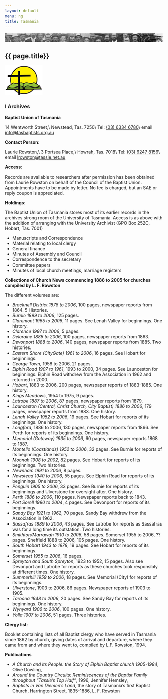 ```yaml
---
layout: default
menu: ng
title: Tasmania
---
```


![Faces](/images/biblio.jpg)
## {{ page.title}}

![Tasmania](/images/tas-icon.png)

### I  Archives
 

**Baptist Union of Tasmania**

14 Wentworth Street,\\
Newstead, Tas. 7250\\
Tel: [(03) 6334 6780](tel:+61363346780)\\
email [info@tasbaptists.org.au](mailto:info@tasbaptists.org.au)

 

**Contact Person**:

Laurie Rowston,\\
3 Portsea Place,\\
Howrah, Tas. 7018\\
Tel: [(03) 6247 8156](tel:+61362478156)\\
email [lrowston@tassie.net.au](mailto:lrowston@tassie.net.au)

 

**Access**: 

Records are available to researchers after permission has been obtained from Laurie Rowston on behalf of the Council of the Baptist Union. Appointments have to be made by letter. No fee is charged, but an  SAE or reply coupon is appreciated.

 

**Holdings**:

The Baptist Union of Tasmania stores most of its earlier records in the archives strong room of the University of Tasmania. Access is as above with the addition of arranging with the University Archivist (GPO Box 252C, Hobart, Tas. 7001)

 

- Manuscripts and Correspondence
- Material relating to local clergy
- General finance
- Minutes of Assembly and Council
- Correspondence to the secretary
- Committee papers
- Minutes of local church meetings, marriage registers

**Collections of Church News commencing 1886 to 2005 for churches compiled by L. F. Rowston**

The different volumes are:

- *Bracknell District 1878 to 2006*, 100 pages, newspaper reports from 1864. 5 Histories.
- *Burnie 1899 to 2006*, 125 pages.
- *Claremont 1965 to 2006*, 11 pages. See Lenah Valley for beginnings. One history.
- *Clarence 1997 to 2006*, 5 pages.
- *Deloraine 1886 to 2006*, 100 pages, newspaper reports from 1863.
- *Devonport 1888 to 2006*, 140 pages, newspaper reports from 1885. Two histories.
- *Eastern Shore (CityGate) 1961 to 2006*, 16 pages. See Hobart for beginnings.
- *George Town*, 1958 to 2006, 21 pages.
- *Elphin Road 1907 to 1961*, 1993 to 2000, 34 pages. See Launceston for beginnings. Elphin Road withdrew from the Association in 1962 and returned in 2000.
- *Hobart*, 1883 to 2006, 200 pages, newspaper reports of 1883-1885. One history.
- *Kings Meadows*, 1954 to 1975, 9 pages.
- *Latrobe 1887 to 2006*, 87 pages, newspaper reports from 1879.
- *Launceston (Central, Christ Church, City Baptist) 1886 to 2006*, 179 pages, newspaper reports from 1883. One history.
- *Lenah Valley 1952 to 2006*, 19 pages. See Hobart for reports of its beginnings. One history.
- *Longford*, 1886 to 2006, 130 pages, newspaper reports from 1866. See Perth for reports of its beginnings.  One history.
- *Memorial (Gateway) 1935 to 2006*, 60 pages, newspaper reports 1868 to 1887.
- *Montello (Coastlands) 1952 to 2006*, 32 pages. See Burnie for reports of its beginnings. One history.
- *Moonah 1908 to 2002*, 82 pages. See Hobart for reports of its beginnings. Two histories.
- *Newnham 1991 to 2006*, 8 pages.
- *Newstead 1940 to 2006*, 55 pages. See Elphin Road for reports of its beginnings.  One history.
- *Penguin 1905 to 2006*, 33 pages. See Burnie for reports of its beginnings and Ulverstone for oversight after. One history.
- *Perth 1886 to 2006*, 110 pages. Newspaper reports back to 1843.
- *Port Sorell 1990 to 2004*, 4 pages. See Devonport for reports of its beginnings.
- *Sandy Bay 1921 to 1962*, 70 pages. Sandy Bay withdrew from the Association in 1962.
- *Sassafras 1889 to 2006*, 43 pages. See Latrobe for reports as Sassafras was for a long time its outstation. Two histories.
- *Smithton/Marrawah 1910 to 2006*, 58 pages. Somerset 1955 to 2006, ?? pages. Sheffield 1888 to 2006, 105 pages. One history.
- *South Hobart 1943 to 1978*, 19 pages. See Hobart for reports of its beginnings.
- *Somerset 1955 to 2006*, 16 pages.
- *Spreyton and South Spreyton*, 1923 to 1952, 15 pages. Also see Devonport and Latrobe for reports as these churches took responsibly at different times. One history.
- *Summerhill 1959 to 2006*, 18 pages. See Memorial (City) for reports of its beginnings.
- *Ulverstone*, 1903 to 2006, 86 pages. Newspaper reports of 1903 to 1905.
- *Taroona 1948 to 2006*, 20 pages. See Sandy Bay for reports of its beginnings. One history.
- *Wynyard 1906 to 2006*, 100 pages. One history.
- *Yolla 1907 to 2006*, 51 pages. Three histories.



**Clergy list**: 

Booklet containing lists of all Baptist clergy who have served in Tasmania since 1862 by church, giving dates of arrival and departure, where they came from and where they went to, compiled by L.F. Rowston, 1994.

 

**Publications**

- *A Church and its People: the Story of Elphin Baptist church 1905-1994*, Olive Dowling,
- *Around the Country Circuits: Reminiscences of the Baptist Family throughout “Tassie’s Top Half”*, 1996, Jennifer Hemsley,
- *Baptists in Van Diemen’s Land*, the story of Tasmania’s first Baptist Church, Harrington Street, 1835-1886, L. F. Rowston